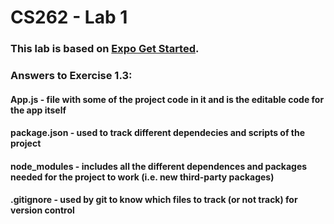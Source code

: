 # CS262 - Lab 1

### This lab is based on [Expo Get Started](https://expo.io/learn).

### Answers to Exercise 1.3:
#### App.js - file with some of the project code in it and is the editable code for the app itself
#### package.json - used to track different dependecies and scripts of the project
#### node_modules - includes all the different dependences and packages needed for the project to work (i.e. new third-party packages)  
#### .gitignore - used by git to know which files to track (or not track) for version control


